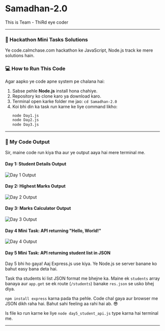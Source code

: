 
# Samadhan-2.0

This is Team - ThiRd eye coder

---

### 🚀 Hackathon Mini Tasks Solutions

Ye code.calmchase.com hackathon ke JavaScript, Node.js track ke mere solutions hain.

### 💻 How to Run This Code

Agar aapko ye code apne system pe chalana hai:

1.  Sabse pehle **Node.js** install hona chahiye.
2.  Repository ko clone karo ya download karo.
3.  Terminal open karke folder me jao: `cd Samadhan-2.0`
4.  Koi bhi din ka task run karne ke liye command likho:
    ```sh
    node Day1.js
    node Day2.js
    node Day3.js
    ```

---

### 📸 My Code Output

Sir, maine code run kiya tha aur ye output aaya hai mere terminal me.

#### **Day 1: Student Details Output**

![Day 1 Output](https://i.ibb.co/Rd1PcP0/Screenshot-2025-08-25-at-1-35-37-PM.png)

#### **Day 2: Highest Marks Output**

![Day 2 Output](https://i.ibb.co/mrVHStv3/Screenshot-2025-08-25-at-1-38-21-PM.png)


#### **Day 3: Marks Calculator Output**

![Day 3 Output](https://i.ibb.co/ksRq6Prr/Screenshot-2025-08-25-at-1-38-47-PM.png)

#### **Day 4 Mini Task: API returning "Hello, World!"**

![Day 4 Output](https://ibb.co/Zz4wtrbk)

#### **Day 5 Mini Task: API returning student list in JSON**

Day 5 bhi ho gaya! Aaj Express.js use kiya. Ye Node.js se server banane ko bahut easy bana deta hai.

Task tha students ki list JSON format me bhejne ka. Maine ek `students` array banaya aur `app.get` se ek route (`/students`) banake `res.json` se usko bhej diya.

`npm install express` karna pada tha pehle. Code chal gaya aur browser me JSON dikh raha hai. Bahut sahi feeling aa rahi hai ab. 😎

Is file ko run karne ke liye `node day5_student_api.js` type karna hai terminal me.

---
